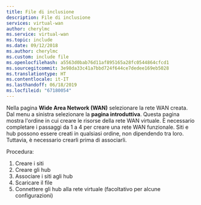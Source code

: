 ```yaml
---
title: File di inclusione
description: File di inclusione
services: virtual-wan
author: cherylmc
ms.service: virtual-wan
ms.topic: include
ms.date: 09/12/2018
ms.author: cherylmc
ms.custom: include file
ms.openlocfilehash: a5563d0bab76d11af895165a28fc0544864cfcd1
ms.sourcegitcommit: 3e98da33c41a7bbd724f644ce7dedee169eb5028
ms.translationtype: HT
ms.contentlocale: it-IT
ms.lasthandoff: 06/18/2019
ms.locfileid: "67180054"
---
```

Nella pagina **Wide Area Network (WAN)** selezionare la rete WAN creata. Dal menu a sinistra selezionare la **pagina introduttiva**. Questa pagina mostra l'ordine in cui creare le risorse della rete WAN virtuale. È necessario completare i passaggi da 1 a 4 per creare una rete WAN funzionale. Siti e hub possono essere creati in qualsiasi ordine, non dipendendo tra loro. Tuttavia, è necessario crearli prima di associarli.

Procedura: 

1. Creare i siti
2. Creare gli hub
3. Associare i siti agli hub
4. Scaricare il file
5. Connettere gli hub alla rete virtuale (facoltativo per alcune configurazioni)
